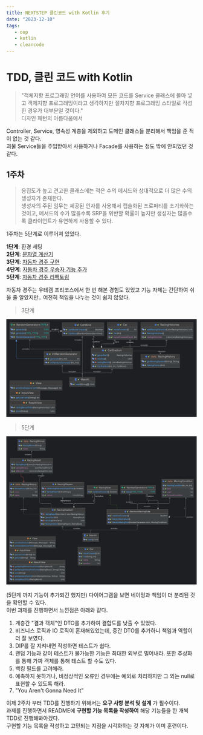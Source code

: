 ```yaml
---
title: NEXTSTEP 클린코드 with Kotlin 후기
date: "2023-12-10"
tags:
   - oop
   - kotlin
   - cleancode
---
```



# TDD, 클린 코드 with Kotlin

> "객체지향 프로그래밍 언어를 사용하여 모든 코드를 Service 클래스에 몰아 넣고 객체지향 프로그래밍이라고 생각하지만 절차지향 프로그래밍 스타일로 작성한 경우가 대부분일 것이다."  
> 디자인 패턴의 아름다움에서

Controller, Service, 영속성 계층을 제외하고 도메인 클래스들 분리해서 책임을 준 적이 없는 것 같다.  
괴물 Service들을 주입받아서 사용하거나 Facade를 사용하는 정도 밖에 안되었던 것 같다.  


## 1주차

> 응집도가 높고 견고한 클래스에는 적은 수의 메서드와 상대적으로 더 많은 수의 생성자가 존재한다.  
> 생성자의 주된 임무는 제공된 인자를 사용해서 캡슐화된 프로퍼티를 초기화하는 것이고, 메서드의 수가 많을수록 SRP을 위반할 확률이 높지만 생성자는 많을수록 클라이언트가 유연하게 사용할 수 있다.  
  
1주차는 5단계로 이루어져 있었다.
  
**1단계**: 환경 세팅  
**2단계**: [문자열 계산기](https://github.com/next-step/kotlin-racingcar/pull/1315)  
**3단계**: [자동차 경주 구현](https://github.com/next-step/kotlin-racingcar/pull/1381)  
**4단계**: [자동차 경주 우승자 기능 추가](https://github.com/next-step/kotlin-racingcar/pull/1440)  
**5단계**: [자동차 경주 리팩토링](https://github.com/next-step/kotlin-racingcar/pull/1473)  
  
자동차 경주는 우테캠 프리코스에서 한 번 해본 경험도 있었고 기능 자체는 간단하여 쉬울 줄 알았지만.. 여전히 책임을 나누는 것이 쉽지 않았다.  
  
> 3단계

![](./racingCarInit.png)

> 5단계

![](./racingCar.png)

(5단계 까지 기능이 추가되긴 했지만) 다이어그램을 보면 네이밍과 책임이 더 분리된 것을 확인할 수 있다.  
이번 과제를 진행하면서 느낀점은 아래와 같다.  
  
1. 계층간 "결과 객체"인 DTO를 추가하여 결합도를 낮출 수 있었다.
2. 비즈니스 로직과 IO 로직이 혼재해있었는데, 중간 DTO를 추가하니 책임과 역할이 더 잘 보였다.
3. DIP를 잘 지켜내면 작성하면 테스트가 쉽다.
4. 랜덤 기능과 같이 테스트가 불가능한 기능은 최대한 외부로 밀어내라. 또한 추상화를 통해 가짜 객체를 통해 테스트 할 수도 있다.
5. 백킹 필드를 고려해라.
6. 예측하지 못하거나, 비정상적인 오류인 경우에는 예외로 처리하지만 그 외는 null로 표현할 수 있도록 해라.
7. "You Aren't Gonna Need It"
  
이제 2주차 부터 TDD를 진행하기 위해서는 **요구 사항 분석 및 설계** 가 필수이다.  
과제를 진행하면서 README에 **구현할 기능 목록을 작성하여** 해당 기능들을 한 개씩 TDD로 진행해봐야겠다.  
구현할 기능 목록을 작성하고 고민되는 지점을 시각화하는 것 자체가 이미 훈련이다.  